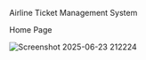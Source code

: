 Airline Ticket Management System


Home Page 

![Screenshot 2025-06-23 212224](https://github.com/user-attachments/assets/43cb8f47-029e-4b75-9066-e7555cd8749b)
